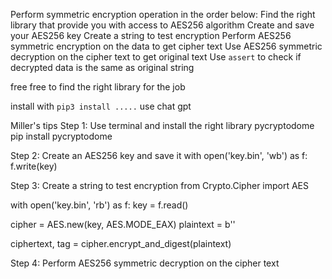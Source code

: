 Perform symmetric encryption operation in the order below:
Find the right library that provide you with access to AES256 algorithm
Create and save your AES256 key
Create a string to test encryption
Perform AES256 symmetric encryption on the data to get cipher text
Use AES256 symmetric decryption on the cipher text to get original text
Use `assert` to check if decrypted data is the same as original string

free free to find the right library for the job

install with `pip3 install .....`
use chat gpt


Miller's tips
Step 1: Use terminal and install the right library pycryptodome
pip install pycryptodome

Step 2: Create an AES256 key and save it
with open('key.bin', 'wb') as f:
    f.write(key)

Step 3: Create a string to test encryption
from Crypto.Cipher import AES

with open('key.bin', 'rb') as f:
    key = f.read()

cipher = AES.new(key, AES.MODE_EAX)
plaintext = b''

ciphertext, tag = cipher.encrypt_and_digest(plaintext)


Step 4: Perform AES256 symmetric decryption on the cipher text